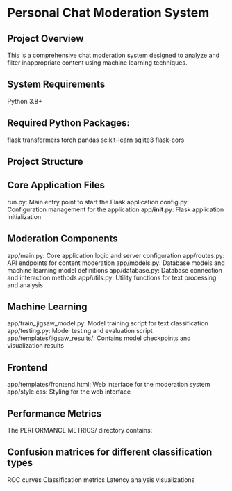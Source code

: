 # Personal Chat Moderation System

## Project Overview
This is a comprehensive chat moderation system designed to analyze and filter inappropriate content using machine learning techniques.

## System Requirements

Python 3.8+

## Required Python Packages:

flask
transformers
torch
pandas
scikit-learn
sqlite3
flask-cors

## Project Structure
## Core Application Files

run.py: Main entry point to start the Flask application
config.py: Configuration management for the application
app/__init__.py: Flask application initialization

## Moderation Components

app/main.py: Core application logic and server configuration
app/routes.py: API endpoints for content moderation
app/models.py: Database models and machine learning model definitions
app/database.py: Database connection and interaction methods
app/utils.py: Utility functions for text processing and analysis

## Machine Learning

app/train_jigsaw_model.py: Model training script for text classification
app/testing.py: Model testing and evaluation script
app/templates/jigsaw_results/: Contains model checkpoints and visualization results

## Frontend

app/templates/frontend.html: Web interface for the moderation system
app/style.css: Styling for the web interface

## Performance Metrics
The PERFORMANCE METRICS/ directory contains:

## Confusion matrices for different classification types

ROC curves
Classification metrics
Latency analysis visualizations
